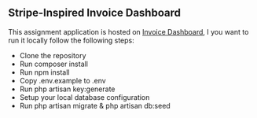 

## Stripe-Inspired Invoice Dashboard

This assignment application is hosted on [Invoice Dashboard](http://invoice-table.tesfamariamteshome.com), I you want to run it locally follow the following steps:

- Clone the repository
- Run composer install
- Run npm install
- Copy .env.example to .env
- Run php artisan key:generate
- Setup your local database configuration
- Run php artisan migrate & php artisan db:seed
